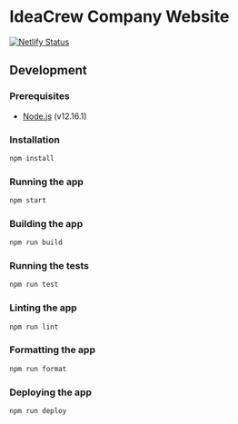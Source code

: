 # IdeaCrew Company Website

[![Netlify Status](https://api.netlify.com/api/v1/badges/7e81fc76-3451-4354-a2cb-cb0df0e522e8/deploy-status)](https://app.netlify.com/sites/idc-web/deploys)

## Development

### Prerequisites

- [Node.js](https://nodejs.org/en/) (v12.16.1)

### Installation

```bash
npm install
```

### Running the app

```bash
npm start
```

### Building the app

```bash
npm run build
```

### Running the tests

```bash
npm run test
```

### Linting the app

```bash
npm run lint
```

### Formatting the app

```bash
npm run format
```

### Deploying the app

```bash
npm run deploy
```
